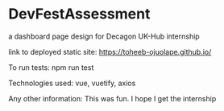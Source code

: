 # DevFestAssessment
a dashboard page design for Decagon UK-Hub internship

link to deployed static site: https://toheeb-ojuolape.github.io/


To run tests:
   npm run test
   
Technologies used:
   vue, vuetify, axios
   
Any other information:
This was fun. I hope I get the internship


